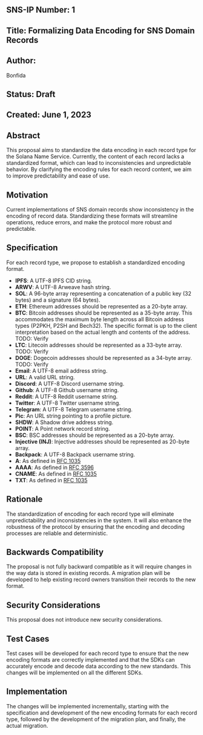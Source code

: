 ## SNS-IP Number: 1

## Title: Formalizing Data Encoding for SNS Domain Records

## Author:

Bonfida

## Status: Draft

## Created: June 1, 2023

## Abstract

This proposal aims to standardize the data encoding in each record type for the Solana Name Service. Currently, the content of each record lacks a standardized format, which can lead to inconsistencies and unpredictable behavior. By clarifying the encoding rules for each record content, we aim to improve predictability and ease of use.

## Motivation

Current implementations of SNS domain records show inconsistency in the encoding of record data. Standardizing these formats will streamline operations, reduce errors, and make the protocol more robust and predictable.

## Specification

For each record type, we propose to establish a standardized encoding format.

- **IPFS**: A UTF-8 IPFS CID string.
- **ARWV**: A UTF-8 Arweave hash string.
- **SOL**: A 96-byte array representing a concatenation of a public key (32 bytes) and a signature (64 bytes).
- **ETH**: Ethereum addresses should be represented as a 20-byte array.
- **BTC**: Bitcoin addresses should be represented as a 35-byte array. This accommodates the maximum byte length across all Bitcoin address types (P2PKH, P2SH and Bech32). The specific format is up to the client interpretation based on the actual length and contents of the address. TODO: Verify
- **LTC**: Litecoin addresses should be represented as a 33-byte array. TODO: Verify
- **DOGE**: Dogecoin addresses should be represented as a 34-byte array. TODO: Verify
- **Email**: A UTF-8 email address string.
- **URL**: A valid URL string.
- **Discord**: A UTF-8 Discord username string.
- **Github**: A UTF-8 Github username string.
- **Reddit**: A UTF-8 Reddit username string.
- **Twitter**: A UTF-8 Twitter username string.
- **Telegram**: A UTF-8 Telegram username string.
- **Pic**: An URL string pointing to a profile picture.
- **SHDW**: A Shadow drive address string.
- **POINT**: A Point network record string.
- **BSC**: BSC addresses should be represented as a 20-byte array.
- **Injective (INJ)**: Injective addresses should be represented as 20-byte array.
- **Backpack**: A UTF-8 Backpack username string.
- **A**: As defined in [RFC 1035](https://datatracker.ietf.org/doc/html/rfc1035)
- **AAAA**: As defined in [RFC 3596](https://datatracker.ietf.org/doc/rfc3596/)
- **CNAME**: As defined in [RFC 1035](https://datatracker.ietf.org/doc/html/rfc1035)
- **TXT**: As defined in [RFC 1035](https://datatracker.ietf.org/doc/html/rfc1035)

## Rationale

The standardization of encoding for each record type will eliminate unpredictability and inconsistencies in the system. It will also enhance the robustness of the protocol by ensuring that the encoding and decoding processes are reliable and deterministic.

## Backwards Compatibility

The proposal is not fully backward compatible as it will require changes in the way data is stored in existing records. A migration plan will be developed to help existing record owners transition their records to the new format.

## Security Considerations

This proposal does not introduce new security considerations.

## Test Cases

Test cases will be developed for each record type to ensure that the new encoding formats are correctly implemented and that the SDKs can accurately encode and decode data according to the new standards. This changes will be implemented on all the different SDKs.

## Implementation

The changes will be implemented incrementally, starting with the specification and development of the new encoding formats for each record type, followed by the development of the migration plan, and finally, the actual migration.

